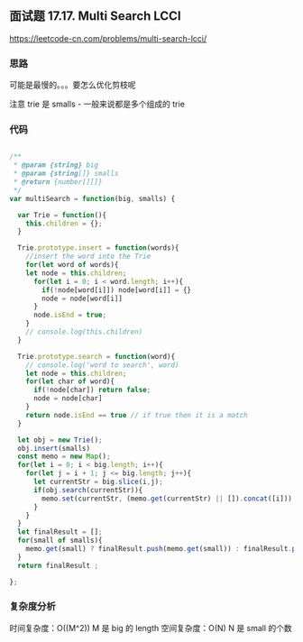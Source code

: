 ## 面试题 17.17. Multi Search LCCI

https://leetcode-cn.com/problems/multi-search-lcci/

### 思路

可能是最慢的。。。要怎么优化剪枝呢

注意 trie 是 smalls - 一般来说都是多个组成的 trie

### 代码

```JavaScript

/**
 * @param {string} big
 * @param {string[]} smalls
 * @return {number[][]}
 */
var multiSearch = function(big, smalls) {

  var Trie = function(){
    this.children = {};
  }

  Trie.prototype.insert = function(words){
    //insert the word into the Trie
    for(let word of words){
    let node = this.children;
      for(let i = 0; i < word.length; i++){
        if(!node[word[i]]) node[word[i]] = {}
        node = node[word[i]]
      }
      node.isEnd = true;
    }
    // console.log(this.children)
  }

  Trie.prototype.search = function(word){
    // console.log('word to search', word)
    let node = this.children;
    for(let char of word){
      if(!node[char]) return false;
      node = node[char]
    }
    return node.isEnd == true // if true then it is a match
  }

  let obj = new Trie();
  obj.insert(smalls)
  const memo = new Map();
  for(let i = 0; i < big.length; i++){
    for(let j = i + 1; j <= big.length; j++){
      let currentStr = big.slice(i,j);
      if(obj.search(currentStr)){
        memo.set(currentStr, (memo.get(currentStr) || []).concat([i]))
      }
    }
  }
  let finalResult = [];
  for(small of smalls){
    memo.get(small) ? finalResult.push(memo.get(small)) : finalResult.push([])
  }
  return finalResult ;

};
```

### 复杂度分析

时间复杂度：O((M^2)) M 是 big 的 length
空间复杂度：O(N) N 是 small 的个数

